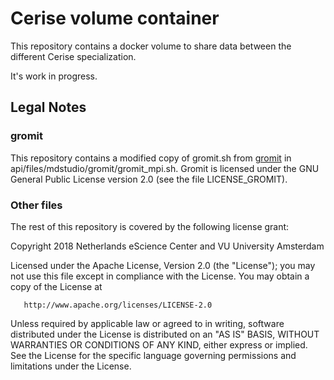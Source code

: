 # Cerise volume container

This repository contains a docker volume to share data between the different
Cerise specialization.

It's work in progress.

## Legal Notes

### gromit

This repository contains a modified copy of gromit.sh from
[gromit](https://github.com/Tsjerk/gromit) in
api/files/mdstudio/gromit/gromit_mpi.sh. Gromit is licensed under the GNU
General Public License version 2.0 (see the file LICENSE_GROMIT).

### Other files

The rest of this repository is covered by the following license grant:

   Copyright 2018 Netherlands eScience Center and VU University Amsterdam

   Licensed under the Apache License, Version 2.0 (the "License");
   you may not use this file except in compliance with the License.
   You may obtain a copy of the License at

       http://www.apache.org/licenses/LICENSE-2.0

   Unless required by applicable law or agreed to in writing, software
   distributed under the License is distributed on an "AS IS" BASIS,
   WITHOUT WARRANTIES OR CONDITIONS OF ANY KIND, either express or implied.
   See the License for the specific language governing permissions and
   limitations under the License.
